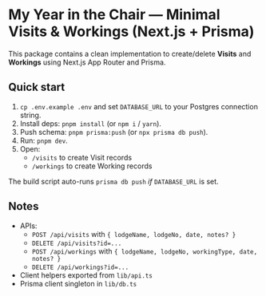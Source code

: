 # My Year in the Chair — Minimal Visits & Workings (Next.js + Prisma)

This package contains a clean implementation to create/delete **Visits** and **Workings** using Next.js App Router and Prisma.

## Quick start

1. `cp .env.example .env` and set `DATABASE_URL` to your Postgres connection string.
2. Install deps: `pnpm install` (or `npm i` / `yarn`).
3. Push schema: `pnpm prisma:push` (or `npx prisma db push`).
4. Run: `pnpm dev`.
5. Open:
   - `/visits` to create Visit records
   - `/workings` to create Working records

The build script auto-runs `prisma db push` *if* `DATABASE_URL` is set.

## Notes

- APIs:
  - `POST /api/visits` with `{ lodgeName, lodgeNo, date, notes? }`
  - `DELETE /api/visits?id=...`
  - `POST /api/workings` with `{ lodgeName, lodgeNo, workingType, date, notes? }`
  - `DELETE /api/workings?id=...`
- Client helpers exported from `lib/api.ts`
- Prisma client singleton in `lib/db.ts`
